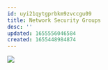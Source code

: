 ```yaml
---
id: uyi21qytgprbkm9zvccgu09
title: Network Security Groups
desc: ''
updated: 1655556046584
created: 1655448984874
---
```





![](/assets/images/2022-06-18-18-08-57.png)
